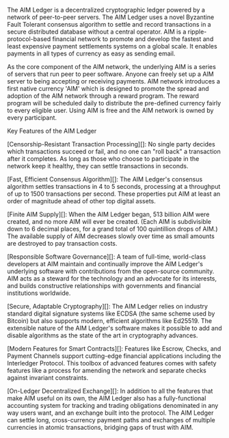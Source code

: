 The AIM Ledger is a decentralized cryptographic ledger powered by a network of peer-to-peer servers. The AIM Ledger uses a novel Byzantine Fault Tolerant consensus algorithm to settle and record transactions in a secure distributed database without a central operator.
AIM is a ripple-protocol-based financial network to promote and develop the fastest and least expensive payment settlements systems on a global scale. It enables payments in all types of currency as easy as sending email.

As the core component of the AIM network, the underlying AIM is a series of servers that run peer to peer software. Anyone can freely set up a AIM server to being accepting or receiving payments. AIM network introduces a first native currency 'AIM' which is designed to promote the spread and adoption of the AIM network through a reward program. The reward program will be scheduled daily to distribute the pre-defined currency fairly to every eligible user. Using AIM is free and the AIM network is owned by every participant.

Key Features of the AIM Ledger

[Censorship-Resistant Transaction Processing][]: No single party decides which transactions succeed or fail, and no one can "roll back" a transaction after it completes. As long as those who choose to participate in the network keep it healthy, they can settle transactions in seconds.

[Fast, Efficient Consensus Algorithm][]: The AIM Ledger's consensus algorithm settles transactions in 4 to 5 seconds, processing at a throughput of up to 1500 transactions per second. These properties put AIM at least an order of magnitude ahead of other top digital assets.

[Finite AIM Supply][]: When the AIM Ledger began, 513 billion AIM were created, and no more AIM will ever be created. (Each AIM is subdivisible down to 6 decimal places, for a grand total of 100 quintillion drops of AIM.) The available supply of AIM decreases slowly over time as small amounts are destroyed to pay transaction costs.

[Responsible Software Governance][]: A team of full-time, world-class developers at AIM maintain and continually improve the AIM Ledger's underlying software with contributions from the open-source community. AIM acts as a steward for the technology and an advocate for its interests, and builds constructive relationships with governments and financial institutions worldwide.

[Secure, Adaptable Cryptography][]: The AIM Ledger relies on industry standard digital signature systems like ECDSA (the same scheme used by Bitcoin) but also supports modern, efficient algorithms like Ed25519. The extensible nature of the AIM Ledger's software makes it possible to add and disable algorithms as the state of the art in cryptography advances.

[Modern Features for Smart Contracts][]: Features like Escrow, Checks, and Payment Channels support cutting-edge financial applications including the Interledger Protocol. This toolbox of advanced features comes with safety features like a process for amending the network and separate checks against invariant constraints.

[On-Ledger Decentralized Exchange][]: In addition to all the features that make AIM useful on its own, the AIM Ledger also has a fully-functional accounting system for tracking and trading obligations denominated in any way users want, and an exchange built into the protocol. The AIM Ledger can settle long, cross-currency payment paths and exchanges of multiple currencies in atomic transactions, bridging gaps of trust with AIM.
